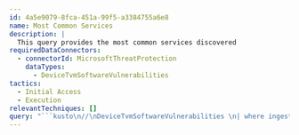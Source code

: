 ```yaml
---
id: 4a5e9079-8fca-451a-99f5-a3384755a6e8
name: Most Common Services
description: |
  This query provides the most common services discovered
requiredDataConnectors:
  - connectorId: MicrosoftThreatProtection
    dataTypes:
      - DeviceTvmSoftwareVulnerabilities
tactics:
  - Initial Access
  - Execution
relevantTechniques: []
query: "```kusto\n//\nDeviceTvmSoftwareVulnerabilities \n| where ingestion_time() > ago(7d)\n| summarize arg_max(DeviceId, *) by SoftwareVendor, SoftwareName\n| summarize DiscoveredOnDevicesCount = dcount(DeviceId) by SoftwareVendor, SoftwareName\n```"
---
```


